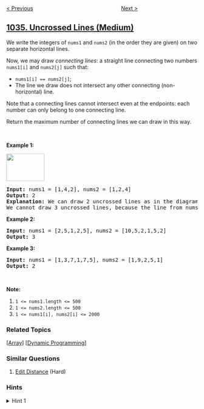 <!--|This file generated by command(leetcode description); DO NOT EDIT.    |-->
<!--+----------------------------------------------------------------------+-->
<!--|@author    openset <openset.wang@gmail.com>                           |-->
<!--|@link      https://github.com/openset                                 |-->
<!--|@home      https://github.com/openset/leetcode                        |-->
<!--+----------------------------------------------------------------------+-->

[< Previous](../coloring-a-border "Coloring A Border")
　　　　　　　　　　　　　　　　
[Next >](../escape-a-large-maze "Escape a Large Maze")

## [1035. Uncrossed Lines (Medium)](https://leetcode.com/problems/uncrossed-lines "不相交的线")

<p>We write the integers of <code>nums1</code> and <code>nums2</code>&nbsp;(in the order they are given) on two separate horizontal lines.</p>

<p>Now, we may draw <em>connecting lines</em>: a straight line connecting two numbers <code>nums1[i]</code> and <code>nums2[j]</code>&nbsp;such that:</p>

<ul>
	<li><code>nums1[i] == nums2[j]</code>;</li>
	<li>The line we draw does not intersect any other connecting (non-horizontal) line.</li>
</ul>

<p>Note that a connecting lines cannot intersect even at the endpoints:&nbsp;each number can only belong to one connecting line.</p>

<p>Return the maximum number of connecting lines we can draw in this way.</p>

<p>&nbsp;</p>

<p><strong>Example 1:</strong></p>
<img alt="" src="https://assets.leetcode.com/uploads/2019/04/26/142.png" style="width: 100px; height: 72px;" />
<pre>
<strong>Input: </strong>nums1 = <span id="example-input-1-1">[1,4,2]</span>, nums2 = <span id="example-input-1-2">[1,2,4]</span>
<strong>Output: </strong><span id="example-output-1">2</span>
<strong>Explanation: </strong>We can draw 2 uncrossed lines as in the diagram.
We cannot draw 3 uncrossed lines, because the line from nums1[1]=4 to nums2[2]=4 will intersect the line from nums1[2]=2 to nums2[1]=2.
</pre>

<div>
<p><strong>Example 2:</strong></p>

<pre>
<strong>Input: </strong>nums1 = <span id="example-input-2-1">[2,5,1,2,5]</span>, nums2 = <span id="example-input-2-2">[10,5,2,1,5,2]</span>
<strong>Output: </strong><span id="example-output-2">3</span>
</pre>

<div>
<p><strong>Example 3:</strong></p>

<pre>
<strong>Input: </strong>nums1 = <span id="example-input-3-1">[1,3,7,1,7,5]</span>, nums2 = <span id="example-input-3-2">[1,9,2,5,1]</span>
<strong>Output: </strong><span id="example-output-3">2</span></pre>

<p>&nbsp;</p>
</div>
</div>

<p><strong>Note:</strong></p>

<ol>
	<li><code>1 &lt;= nums1.length &lt;= 500</code></li>
	<li><code>1 &lt;= nums2.length &lt;= 500</code></li>
	<li><code><font face="monospace">1 &lt;= nums1[i], nums2[i] &lt;= 2000</font></code></li>
</ol>

### Related Topics
  [[Array](../../tag/array/README.md)]
  [[Dynamic Programming](../../tag/dynamic-programming/README.md)]

### Similar Questions
  1. [Edit Distance](../edit-distance) (Hard)

### Hints
<details>
<summary>Hint 1</summary>
Think dynamic programming.  Given an oracle dp(i,j) that tells us how many lines A[i:], B[j:]  [the sequence A[i], A[i+1], ... and B[j], B[j+1], ...] are uncrossed, can we write this as a recursion?
</details>
